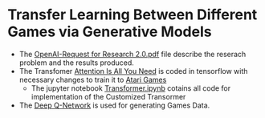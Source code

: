 # Transfer Learning Between Different Games via Generative Models #
* The [OpenAI-Request for Research 2.0.pdf](https://github.com/hamzafar/transfer_learning_games/blob/main/OpenAI-Request%20for%20Research%202.0.pdf) file describe the reserach problem and the results produced.
* The Transfomer [Attention Is All You Need](https://papers.nips.cc/paper/7181-attention-is-all-you-need.pdf) is coded in tensorflow with necessary changes to train it to [Atari Games](https://gym.openai.com/)
  * The jupyter notebook [Transformer.ipynb](https://github.com/hamzafar/transfer_learning_games/blob/main/Transformer.ipynb) cotains all code for implementation of the    Customized Transormer
* The [Deep Q-Network](https://web.stanford.edu/class/psych209/Readings/MnihEtAlHassibis15NatureControlDeepRL.pdf) is used for generating Games Data. 
